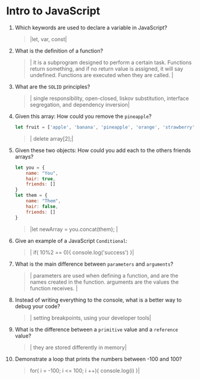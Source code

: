 # Intro to JavaScript
01. Which keywords are used to declare a variable in JavaScript?

    > |let, var, const|

02. What is the definition of a function?

    > | it is a subprogram designed to perform a certain task. Functions return something, and if no return value is assigned, it will say undefined. Functions are executed when they are called.  |

03. What are the `SOLID` principles?

    > | single responsibility, open-closed, liskov substitution, interface segregation, and dependency inversion|

04. Given this array: How could you remove the `pineapple`?

    ```js
    let fruit = ['apple', 'banana', 'pineapple', 'orange', 'strawberry']
    ```

    > | delete array[2];|

05. Given these two objects: How could you add each to the others friends arrays?

    ```js
    let you = {
        name: "You",
        hair: true,
        friends: []
    }
    let them = {
        name: "Them",
        hair: false,
        friends: []
    }
    ```

    > |let newArray = you.concat(them);  |

06. Give an example of a JavaScript `Conditional`:

    > | if( 10%2 == 0){
    > console.log('success')
    > }|

07. What is the main difference between `parameters` and `arguments`?

    > | parameters are used when defining a function, and are the names created in the function. arguments are the values the function receives.  |

08. Instead of writing everything to the console, what is a better way to debug your code?

    > | setting breakpoints, using your developer tools|

09. What is the difference between a `primitive` value and a `reference` value?

    > | they are stored differently in memory|

10. Demonstrate a loop that prints the numbers between -100 and 100?

 
    > for( i = -100; i <= 100; i ++){
    > console.log(i)
    > }|
